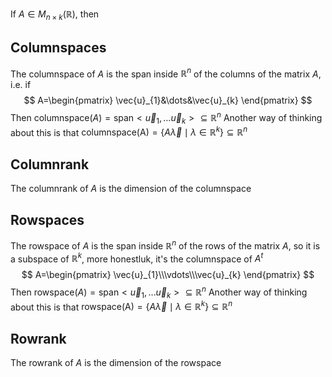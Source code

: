 If $A\in M_{n\times k}(\mathbb{R})$, then
## Columnspaces
The columnspace of $A$ is the span inside $\mathbb{R}^{n}$ of the columns of the matrix $A$, i.e. if
$$
A=\begin{pmatrix}
\vec{u}_{1}&\dots&\vec{u}_{k}
\end{pmatrix}
$$
Then $\text{columnspace}(A)=\text{span}< \vec{u}_{1},\dots \vec{u}_{k} >\subseteq \mathbb{R}^{n}$
Another way of thinking about this is that $\text{columnspace(A)}=\{ A\vec{\lambda}\mid\lambda \in\mathbb{R}^{k} \}\subseteq \mathbb{R}^{n}$
## Columnrank
The columnrank of $A$ is the dimension of the columnspace
## Rowspaces
The rowspace of $A$ is the span inside $\mathbb{R}^{n}$ of the rows of the matrix $A$, so it is a subspace of $\mathbb{R}^k$, more honestluk, it's the columnspace of $A^{t}$
$$
A=\begin{pmatrix}
\vec{u}_{1}\\\vdots\\\vec{u}_{k}
\end{pmatrix}
$$
Then $\text{rowspace}(A)=\text{span}< \vec{u}_{1},\dots \vec{u}_{k} >\subseteq \mathbb{R}^{n}$
Another way of thinking about this is that $\text{rowspace(A)}=\{ A\vec{\lambda}\mid\lambda \in\mathbb{R}^{k} \}\subseteq \mathbb{R}^{n}$
## Rowrank
The rowrank of $A$ is the dimension of the rowspace
